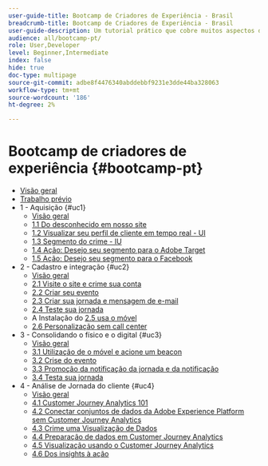 ```yaml
---
user-guide-title: Bootcamp de Criadores de Experiência - Brasil
breadcrumb-title: Bootcamp de Criadores de Experiência - Brasil
user-guide-description: Um tutorial prático que cobre muitos aspectos do Adobe Experience Platform.
audience: all/bootcamp-pt/
role: User,Developer
level: Beginner,Intermediate
index: false
hide: true
doc-type: multipage
source-git-commit: adbe8f4476340abddebbf9231e3dde44ba328063
workflow-type: tm+mt
source-wordcount: '186'
ht-degree: 2%

---
```



# Bootcamp de criadores de experiência {#bootcamp-pt}

+ [Visão geral](/help/bootcamp-pt/overview.md)
+ [Trabalho prévio](/help/bootcamp-pt/prework.md)
+ 1 - Aquisição {#uc1}
   + [Visão geral](/help/bootcamp-pt/uc/uc1/uc1.md)
   + [1.1 Do desconhecido em nosso site](/help/bootcamp-pt/uc/uc1/ex1.md)
   + [1.2 Visualizar seu perfil de cliente em tempo real - UI](/help/bootcamp-pt/uc/uc1/ex2.md)
   + [1.3 Segmento do crime - IU](/help/bootcamp-pt/uc/uc1/ex3.md)
   + [1.4 Ação: Desejo seu segmento para o Adobe Target](/help/bootcamp-pt/uc/uc1/ex4.md)
   + [1.5 Ação: Desejo seu segmento para o Facebook](/help/bootcamp-pt/uc/uc1/ex5.md)
+ 2 - Cadastro e integração {#uc2}
   + [Visão geral](/help/bootcamp-pt/uc/uc2/uc2.md)
   + [2.1 Visite o site e crime sua conta](/help/bootcamp-pt/uc/uc2/ex1.md)
   + [2.2 Criar seu evento](/help/bootcamp-pt/uc/uc2/ex2.md)
   + [2.3 Criar sua jornada e mensagem de e-mail](/help/bootcamp-pt/uc/uc2/ex3.md)
   + [2.4 Teste sua jornada](/help/bootcamp-pt/uc/uc2/ex4.md)
   + A Instalação do [2.5 usa o móvel](/help/bootcamp-pt/uc/uc2/ex5.md)
   + [2.6 Personalização sem call center](/help/bootcamp-pt/uc/uc2/ex6.md)
+ 3 - Consolidando o físico e o digital {#uc3}
   + [Visão geral](/help/bootcamp-pt/uc/uc3/uc3.md)
   + [3.1 Utilização de o móvel e acione um beacon](/help/bootcamp-pt/uc/uc3/ex1.md)
   + [3.2 Crise do evento](/help/bootcamp-pt/uc/uc3/ex2.md)
   + [3.3 Promoção da notificação da jornada e da notificação](/help/bootcamp-pt/uc/uc3/ex3.md)
   + [3.4 Testa sua jornada](/help/bootcamp-pt/uc/uc3/ex4.md)
+ 4 - Análise de Jornada do cliente {#uc4}
   + [Visão geral](/help/bootcamp-pt/uc/uc4/uc4.md)
   + [4.1 Customer Journey Analytics 101](/help/bootcamp-pt/uc/uc4/ex1.md)
   + [4.2 Conectar conjuntos de dados da Adobe Experience Platform sem Customer Journey Analytics](/help/bootcamp-pt/uc/uc4/ex2.md)
   + [4.3 Crime uma Visualização de Dados](/help/bootcamp-pt/uc/uc4/ex3.md)
   + [4.4 Preparação de dados em Customer Journey Analytics](/help/bootcamp-pt/uc/uc4/ex4.md)
   + [4.5 Visualização usando o Customer Journey Analytics](/help/bootcamp-pt/uc/uc4/ex5.md)
   + [4.6 Dos insights à ação](/help/bootcamp-pt/uc/uc4/ex6.md)
